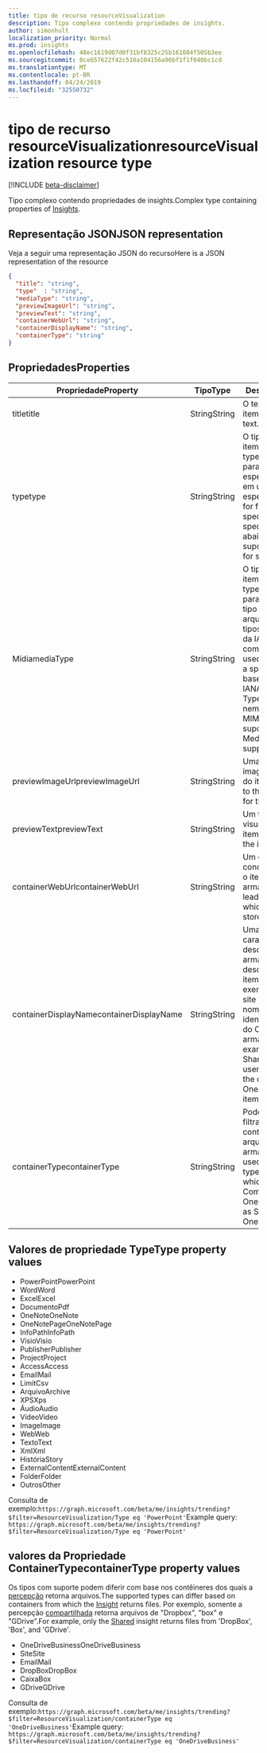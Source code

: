 ```yaml
---
title: tipo de recurso resourceVisualization
description: Tipo complexo contendo propriedades de insights.
author: simonhult
localization_priority: Normal
ms.prod: insights
ms.openlocfilehash: 48ec1619d07d0f31bf8325c25b161084f505b3ee
ms.sourcegitcommit: 0ce657622f42c510a104156a96bf1f1f040bc1cd
ms.translationtype: MT
ms.contentlocale: pt-BR
ms.lasthandoff: 04/24/2019
ms.locfileid: "32550732"
---
```

# <a name="resourcevisualization-resource-type"></a><span data-ttu-id="71dfc-103">tipo de recurso resourceVisualization</span><span class="sxs-lookup"><span data-stu-id="71dfc-103">resourceVisualization resource type</span></span>

[!INCLUDE [beta-disclaimer](../../includes/beta-disclaimer.md)]

<span data-ttu-id="71dfc-104">Tipo complexo contendo propriedades de [](insights.md)insights.</span><span class="sxs-lookup"><span data-stu-id="71dfc-104">Complex type containing properties of [Insights](insights.md).</span></span>

## <a name="json-representation"></a><span data-ttu-id="71dfc-105">Representação JSON</span><span class="sxs-lookup"><span data-stu-id="71dfc-105">JSON representation</span></span>

<span data-ttu-id="71dfc-106">Veja a seguir uma representação JSON do recurso</span><span class="sxs-lookup"><span data-stu-id="71dfc-106">Here is a JSON representation of the resource</span></span>

```json
{
  "title": "string",
  "type"  : "string",
  "mediaType": "string",
  "previewImageUrl": "string",
  "previewText": "string",
  "containerWebUrl": "string",
  "containerDisplayName": "string",
  "containerType": "string"
}
```

## <a name="properties"></a><span data-ttu-id="71dfc-107">Propriedades</span><span class="sxs-lookup"><span data-stu-id="71dfc-107">Properties</span></span>

| <span data-ttu-id="71dfc-108">Propriedade</span><span class="sxs-lookup"><span data-stu-id="71dfc-108">Property</span></span>              | <span data-ttu-id="71dfc-109">Tipo</span><span class="sxs-lookup"><span data-stu-id="71dfc-109">Type</span></span>          | <span data-ttu-id="71dfc-110">Descrição</span><span class="sxs-lookup"><span data-stu-id="71dfc-110">Description</span></span>  |
| -------------         |---------------| -------------|
| <span data-ttu-id="71dfc-111">title</span><span class="sxs-lookup"><span data-stu-id="71dfc-111">title</span></span>                 | <span data-ttu-id="71dfc-112">String</span><span class="sxs-lookup"><span data-stu-id="71dfc-112">String</span></span>        | <span data-ttu-id="71dfc-113">O texto do título do item.</span><span class="sxs-lookup"><span data-stu-id="71dfc-113">The item's title text.</span></span>               |
| <span data-ttu-id="71dfc-114">type</span><span class="sxs-lookup"><span data-stu-id="71dfc-114">type</span></span>              | <span data-ttu-id="71dfc-115">String</span><span class="sxs-lookup"><span data-stu-id="71dfc-115">String</span></span>        | <span data-ttu-id="71dfc-116">O tipo de mídia do item.</span><span class="sxs-lookup"><span data-stu-id="71dfc-116">The item's media type.</span></span> <span data-ttu-id="71dfc-117">Pode ser usado para filtrar um arquivo específico com base em um tipo específico.</span><span class="sxs-lookup"><span data-stu-id="71dfc-117">Can be used for filtering for a specific file based on a specific type.</span></span> <span data-ttu-id="71dfc-118">Veja abaixo os tipos suportados.</span><span class="sxs-lookup"><span data-stu-id="71dfc-118">See below for supported types.</span></span> |
| <span data-ttu-id="71dfc-119">Mídia</span><span class="sxs-lookup"><span data-stu-id="71dfc-119">mediaType</span></span>             | <span data-ttu-id="71dfc-120">String</span><span class="sxs-lookup"><span data-stu-id="71dfc-120">String</span></span>        | <span data-ttu-id="71dfc-121">O tipo de mídia do item.</span><span class="sxs-lookup"><span data-stu-id="71dfc-121">The item's media type.</span></span> <span data-ttu-id="71dfc-122">Pode ser usado para filtragem para um tipo específico de arquivo baseado em tipos MIME de mídias da IANA compatíveis.</span><span class="sxs-lookup"><span data-stu-id="71dfc-122">Can be used for for filtering for a specific type of file based on supported IANA Media Mime Types.</span></span> <span data-ttu-id="71dfc-123">Observe que nem todos os tipos de MIME de mídia têm suporte.</span><span class="sxs-lookup"><span data-stu-id="71dfc-123">Note that not all Media Mime Types are supported.</span></span> |
| <span data-ttu-id="71dfc-124">previewImageUrl</span><span class="sxs-lookup"><span data-stu-id="71dfc-124">previewImageUrl</span></span>       | <span data-ttu-id="71dfc-125">String</span><span class="sxs-lookup"><span data-stu-id="71dfc-125">String</span></span>        | <span data-ttu-id="71dfc-126">Uma URL que leva à imagem de visualização do item.</span><span class="sxs-lookup"><span data-stu-id="71dfc-126">A URL leading to the preview image for the item.</span></span> |
| <span data-ttu-id="71dfc-127">previewText</span><span class="sxs-lookup"><span data-stu-id="71dfc-127">previewText</span></span>           | <span data-ttu-id="71dfc-128">String</span><span class="sxs-lookup"><span data-stu-id="71dfc-128">String</span></span>        | <span data-ttu-id="71dfc-129">Um texto de visualização para o item.</span><span class="sxs-lookup"><span data-stu-id="71dfc-129">A preview text for the item.</span></span> |
| <span data-ttu-id="71dfc-130">containerWebUrl</span><span class="sxs-lookup"><span data-stu-id="71dfc-130">containerWebUrl</span></span>       | <span data-ttu-id="71dfc-131">String</span><span class="sxs-lookup"><span data-stu-id="71dfc-131">String</span></span>        | <span data-ttu-id="71dfc-132">Um caminho que conduz à pasta na qual o item está armazenado.</span><span class="sxs-lookup"><span data-stu-id="71dfc-132">A path leading to the folder in which the item is stored.</span></span> |
| <span data-ttu-id="71dfc-133">containerDisplayName</span><span class="sxs-lookup"><span data-stu-id="71dfc-133">containerDisplayName</span></span>  | <span data-ttu-id="71dfc-134">String</span><span class="sxs-lookup"><span data-stu-id="71dfc-134">String</span></span>        | <span data-ttu-id="71dfc-135">Uma cadeia de caracteres que descreve onde o item é armazenado.</span><span class="sxs-lookup"><span data-stu-id="71dfc-135">A string describing where the item is stored.</span></span> <span data-ttu-id="71dfc-136">Por exemplo, o nome de um site do SharePoint ou o nome de usuário que identifica o proprietário do OneDrive que armazena o item.</span><span class="sxs-lookup"><span data-stu-id="71dfc-136">For example, the name of a SharePoint site or the user name identifying the owner of the OneDrive storing the item.</span></span>  |
| <span data-ttu-id="71dfc-137">containerType</span><span class="sxs-lookup"><span data-stu-id="71dfc-137">containerType</span></span>         | <span data-ttu-id="71dfc-138">String</span><span class="sxs-lookup"><span data-stu-id="71dfc-138">String</span></span> | <span data-ttu-id="71dfc-139">Pode ser usado para filtragem pelo tipo de contêiner no qual o arquivo está armazenado.</span><span class="sxs-lookup"><span data-stu-id="71dfc-139">Can be used for filtering by the type of container in which the file is stored.</span></span> <span data-ttu-id="71dfc-140">Como site ou OneDriveBusiness.</span><span class="sxs-lookup"><span data-stu-id="71dfc-140">Such as Site or OneDriveBusiness.</span></span>       |

## <a name="type-property-values"></a><span data-ttu-id="71dfc-141">Valores de propriedade Type</span><span class="sxs-lookup"><span data-stu-id="71dfc-141">Type property values</span></span>
-   <span data-ttu-id="71dfc-142">PowerPoint</span><span class="sxs-lookup"><span data-stu-id="71dfc-142">PowerPoint</span></span>
-   <span data-ttu-id="71dfc-143">Word</span><span class="sxs-lookup"><span data-stu-id="71dfc-143">Word</span></span>
-   <span data-ttu-id="71dfc-144">Excel</span><span class="sxs-lookup"><span data-stu-id="71dfc-144">Excel</span></span>
-   <span data-ttu-id="71dfc-145">Documento</span><span class="sxs-lookup"><span data-stu-id="71dfc-145">Pdf</span></span>
-   <span data-ttu-id="71dfc-146">OneNote</span><span class="sxs-lookup"><span data-stu-id="71dfc-146">OneNote</span></span>
-   <span data-ttu-id="71dfc-147">OneNotePage</span><span class="sxs-lookup"><span data-stu-id="71dfc-147">OneNotePage</span></span>
-   <span data-ttu-id="71dfc-148">InfoPath</span><span class="sxs-lookup"><span data-stu-id="71dfc-148">InfoPath</span></span>
-   <span data-ttu-id="71dfc-149">Visio</span><span class="sxs-lookup"><span data-stu-id="71dfc-149">Visio</span></span>
-   <span data-ttu-id="71dfc-150">Publisher</span><span class="sxs-lookup"><span data-stu-id="71dfc-150">Publisher</span></span>
-   <span data-ttu-id="71dfc-151">Project</span><span class="sxs-lookup"><span data-stu-id="71dfc-151">Project</span></span>
-   <span data-ttu-id="71dfc-152">Access</span><span class="sxs-lookup"><span data-stu-id="71dfc-152">Access</span></span>
-   <span data-ttu-id="71dfc-153">Email</span><span class="sxs-lookup"><span data-stu-id="71dfc-153">Mail</span></span>
-   <span data-ttu-id="71dfc-154">Limit</span><span class="sxs-lookup"><span data-stu-id="71dfc-154">Csv</span></span>
-   <span data-ttu-id="71dfc-155">Arquivo</span><span class="sxs-lookup"><span data-stu-id="71dfc-155">Archive</span></span>
-   <span data-ttu-id="71dfc-156">XPS</span><span class="sxs-lookup"><span data-stu-id="71dfc-156">Xps</span></span>
-   <span data-ttu-id="71dfc-157">Áudio</span><span class="sxs-lookup"><span data-stu-id="71dfc-157">Audio</span></span>
-   <span data-ttu-id="71dfc-158">Vídeo</span><span class="sxs-lookup"><span data-stu-id="71dfc-158">Video</span></span>
-   <span data-ttu-id="71dfc-159">Image</span><span class="sxs-lookup"><span data-stu-id="71dfc-159">Image</span></span>
-   <span data-ttu-id="71dfc-160">Web</span><span class="sxs-lookup"><span data-stu-id="71dfc-160">Web</span></span>
-   <span data-ttu-id="71dfc-161">Texto</span><span class="sxs-lookup"><span data-stu-id="71dfc-161">Text</span></span>
-   <span data-ttu-id="71dfc-162">Xml</span><span class="sxs-lookup"><span data-stu-id="71dfc-162">Xml</span></span>
-   <span data-ttu-id="71dfc-163">História</span><span class="sxs-lookup"><span data-stu-id="71dfc-163">Story</span></span>
-   <span data-ttu-id="71dfc-164">ExternalContent</span><span class="sxs-lookup"><span data-stu-id="71dfc-164">ExternalContent</span></span>
-   <span data-ttu-id="71dfc-165">Folder</span><span class="sxs-lookup"><span data-stu-id="71dfc-165">Folder</span></span>
-   <span data-ttu-id="71dfc-166">Outros</span><span class="sxs-lookup"><span data-stu-id="71dfc-166">Other</span></span>

<span data-ttu-id="71dfc-167">Consulta de exemplo:`https://graph.microsoft.com/beta/me/insights/trending?$filter=ResourceVisualization/Type eq 'PowerPoint'`</span><span class="sxs-lookup"><span data-stu-id="71dfc-167">Example query: `https://graph.microsoft.com/beta/me/insights/trending?$filter=ResourceVisualization/Type eq 'PowerPoint'`</span></span>

## <a name="containertype-property-values"></a><span data-ttu-id="71dfc-168">valores da Propriedade ContainerType</span><span class="sxs-lookup"><span data-stu-id="71dfc-168">containerType property values</span></span>
<span data-ttu-id="71dfc-169">Os tipos com suporte podem diferir com base nos contêineres dos quais a [percepção](insights.md) retorna arquivos.</span><span class="sxs-lookup"><span data-stu-id="71dfc-169">The supported types can differ based on containers from which the [Insight](insights.md) returns files.</span></span> <span data-ttu-id="71dfc-170">Por exemplo, somente a percepção [compartilhada](insights-shared.md) retorna arquivos de "Dropbox", "box" e "GDrive".</span><span class="sxs-lookup"><span data-stu-id="71dfc-170">For example, only the [Shared](insights-shared.md) insight returns files from 'DropBox', 'Box', and 'GDrive'.</span></span>

-   <span data-ttu-id="71dfc-171">OneDriveBusiness</span><span class="sxs-lookup"><span data-stu-id="71dfc-171">OneDriveBusiness</span></span>
-   <span data-ttu-id="71dfc-172">Site</span><span class="sxs-lookup"><span data-stu-id="71dfc-172">Site</span></span>
-   <span data-ttu-id="71dfc-173">Email</span><span class="sxs-lookup"><span data-stu-id="71dfc-173">Mail</span></span>
-   <span data-ttu-id="71dfc-174">DropBox</span><span class="sxs-lookup"><span data-stu-id="71dfc-174">DropBox</span></span>
-   <span data-ttu-id="71dfc-175">Caixa</span><span class="sxs-lookup"><span data-stu-id="71dfc-175">Box</span></span>
-   <span data-ttu-id="71dfc-176">GDrive</span><span class="sxs-lookup"><span data-stu-id="71dfc-176">GDrive</span></span>

<span data-ttu-id="71dfc-177">Consulta de exemplo:`https://graph.microsoft.com/beta/me/insights/trending?$filter=ResourceVisualization/containerType eq 'OneDriveBusiness'`</span><span class="sxs-lookup"><span data-stu-id="71dfc-177">Example query: `https://graph.microsoft.com/beta/me/insights/trending?$filter=ResourceVisualization/containerType eq 'OneDriveBusiness'`</span></span>
<!--
{
  "type": "#page.annotation",
  "suppressions": [
    "Error: /api-reference/beta/resources/insights-resourcevisualization.md:\r\n      Exception processing links.\r\n    System.ArgumentException: Link Definition was null. Link text: !INCLUDE [beta-disclaimer](../../includes/beta-disclaimer.md)\r\n      at ApiDoctor.Validation.DocFile.get_LinkDestinations()\r\n      at ApiDoctor.Validation.DocSet.ValidateLinks(Boolean includeWarnings, String[] relativePathForFiles, IssueLogger issues, Boolean requireFilenameCaseMatch, Boolean printOrphanedFiles)"
  ]
}
-->
